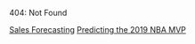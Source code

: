 404: Not Found

[Sales Forecasting](https://danieleparimbelli95.github.io/Sales-Forecasting)
[Predicting the 2019 NBA MVP](https://danieleparimbelli95.github.io/Predicting-the-2019-NBA-MVP)

